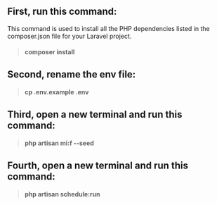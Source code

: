 ## First, run this command:
This command is used to install all the PHP dependencies listed in the composer.json file for your Laravel project.
> #### composer install
##
## Second, rename the env file:
> #### cp .env.example .env

## Third, open a new terminal and run this command: 
>#### php artisan mi:f --seed

## Fourth, open a new terminal and run this command: 
> #### php artisan schedule:run




